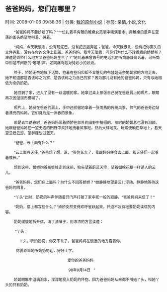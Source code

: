 
<h2>爸爸妈妈，您们在哪里？</h2>

<span class="time SG_txtc">时间: 2008-01-06 09:38:36 | 分类: [我的原创小说](./BlogClass_我的原创小说.md) | 标签: 亲情,小说,文化</span>
<!--
<table>
    <tbody>
        <tr>
            <td>时间: 2008-01-06 09:38:36</td>
            <td>分类: [我的原创小说](./BlogClass_我的原创小说.md) </td>
            <td> 标签: 亲情,小说,文化 </td>
        </tr>
    </tbody>
</table>
-->
<div class="articalContent" id="sina_keyword_ad_area2">
<div style="TexT-inDenT: 2em">
<p><font style="FonT-siZe: 12px">“爸爸妈妈不要娇娇了吗？”一位扎着羊角鞭的稚嫩女孩眼中噙满泪水，用稚嫩的童声在空荡的街头绝望地叫着，哭着。</font></p>
<p><font style="FonT-siZe: 12px">“妈妈，今天我很乖，没有玩泥巴，没有把衣服弄脏；爸爸，今天我很乖，没有把你案头的文件弄乱，没有在你的文件上乱画。爸爸妈妈，我今天很乖，可你们为什么不理乖乖的娇娇啦？难道是娇娇什么地方又爸爸妈妈生气了？”她对着未曾拨号的电话机的听筒静静痛诉着，可听筒中却是不间断的“嘟嘟”声，如同痛骂般对待娇小的娇娇。</font></p>
<p><font style="FonT-siZe: 12px">终于，娇娇无奈地放下话筒，抱着有些旧但却不显脏乱的布娃娃无奈地朝家的方向走去，她不知道那是否该称之为家，是否该称之为自己的家？因为那儿没有她的爸爸妈妈，只有与她相依为命的奶奶。 <wbr/> <wbr/> <wbr/> <wbr/> <wbr/></font></p>
<p><font style="FonT-siZe: 12px">她回到了家，进入了没有一丝温暖的家。她拿过桌上那张自己骑在爸爸肩上的照片，眼睛再次因湿润而模糊了。</font></p>
<p><font style="FonT-siZe: 12px">照片上，她骑在爸爸的肩上，手中还骄傲地拿着一张雨燕的传统风筝，帅气的爸爸旁边站着漂亮的妈妈。它们身后是一派春的景象。</font></p>
<p><font style="FonT-siZe: 12px">那是去年踏春时，爸爸妈妈带着娇娇在郊外的田野中拍摄的。那时的娇娇总也没有泪颜。她跟爸爸妈妈在一望无边的田野中疯狂地拽着风筝跑，然后大肆地笑。玩累便躺在草地上，看天空云卷云舒，望群雁划过蓝天。</font></p>
<p><font style="FonT-siZe: 12px">“爸爸，云上面有什么？”</font></p>
<p><font style="FonT-siZe: 12px">“云上面有天使，”爸爸想了想，说，“等你长大了，我跟妈妈便会去上面，和天使们一起看着成长。”</font></p>
<p><font style="FonT-siZe: 12px">想到这些，娇娇抱着布娃娃走到床前，抬头望着蔚蓝天空，望着如棉花糖一样诱人的云儿。</font></p>
<p><font style="FonT-siZe: 12px">“爸爸妈妈，您们在上面吗？为什么不回答娇娇？”她静静地望着云儿浮动，静静地等待这爸妈的回复。</font></p>
<p><font style="FonT-siZe: 12px">“丫头”此时，奶奶的叫声伴随着开门声打破了家中死一般的寂静，“爸爸妈妈来信了！”</font></p>
<p><font style="FonT-siZe: 12px">“奶奶，信上都写些什么？”娇娇突然变得欢呼雀跃起来，并迫不及待地要奶奶读信的内容。</font></p>
<p><font style="FonT-siZe: 12px">奶奶缓缓地拆开信，清了清嗓子，用浓浓的方言读道：</font></p>
<p><font style="FonT-siZe: 12px"> <wbr/>“丫头：</font></p>
<p><font style="FonT-siZe: 12px"> <wbr/> <wbr/> <wbr/> <wbr/> <wbr/>
丫头，听奶奶说，你又不乖了。爸爸妈妈在很远的地方看着你，</font></p>
<p><font style="FonT-siZe: 12px"> <wbr/> <wbr/>你要乖乖地听奶奶的话，</font><font style="FonT-siZe: 12px">好好上学。</font></p>
<p><font style="FonT-siZe: 12px"> <wbr/> <wbr/> <wbr/> <wbr/> <wbr/> <wbr/> <wbr/> <wbr/> <wbr/> <wbr/> <wbr/> <wbr/> <wbr/> <wbr/> <wbr/> <wbr/> <wbr/> <wbr/> <wbr/> <wbr/> <wbr/> <wbr/> <wbr/> <wbr/> <wbr/> <wbr/> <wbr/> <wbr/> <wbr/> <wbr/> <wbr/> <wbr/> <wbr/> <wbr/> <wbr/> <wbr/> <wbr/> <wbr/> <wbr/> <wbr/> <wbr/> <wbr/> <wbr/> <wbr/> <wbr/> <wbr/> <wbr/> <wbr/> <wbr/> <wbr/> <wbr/>爱你的爸爸妈妈</font></p>
<p><font style="FonT-siZe: 12px"> <wbr/> <wbr/> <wbr/> <wbr/> <wbr/> <wbr/> <wbr/> <wbr/> <wbr/> <wbr/> <wbr/> <wbr/> <wbr/> <wbr/> <wbr/> <wbr/> <wbr/> <wbr/> <wbr/> <wbr/> <wbr/> <wbr/> <wbr/> <wbr/> <wbr/> <wbr/> <wbr/> <wbr/> <wbr/> <wbr/> <wbr/> <wbr/> <wbr/> <wbr/> <wbr/> <wbr/> <wbr/> <wbr/> <wbr/> <wbr/> <wbr/> <wbr/> <wbr/> <wbr/> <wbr/> <wbr/> <wbr/> <wbr/> <wbr/> <wbr/> <wbr/> <wbr/>
98年9月14日 <wbr/> <wbr/> ”</font></p>
<p><font style="FonT-siZe: 12px">娇娇眼眶中溢满泪水，深深地投入奶奶的怀抱。因为爸爸妈妈从来都不叫她丫头，叫她丫头的只有奶奶。</font></p>
</div>
</div>
